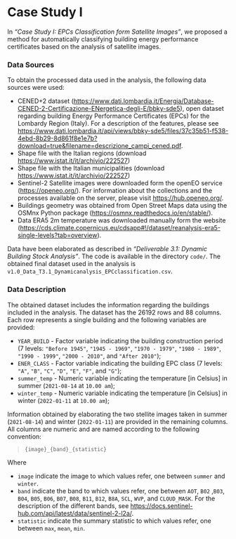 # Case Study I

In *“Case Study I: EPCs Classification form Satellite Images”*, we proposed a method for automatically classifying building energy performance certificates based on the analysis of satellite images. 

### Data Sources

To obtain the processed data used in the analysis, the following data sources were used:

- CENED+2 dataset (https://www.dati.lombardia.it/Energia/Database-CENED-2-Certificazione-ENergetica-degli-E/bbky-sde5), open dataset regarding building Energy Performance Certificates (EPCs) for the Lombardy Region (Italy). For a description of the features, please see https://www.dati.lombardia.it/api/views/bbky-sde5/files/37c35b51-f538-4ebd-8b29-8d861f8e1e7b?download=true&filename=descrizione_campi_cened.pdf.
- Shape file with the Italian regions (download https://www.istat.it/it/archivio/222527)
- Shape file with the Italian municipalities (download https://www.istat.it/it/archivio/222527)
- Sentinel-2 Satellite images were downloaded form the openEO service (https://openeo.org/). For information about the collections and the processes available on the server, please visit https://hub.openeo.org/.
- Buildings geometry was obtained from Open Street Maps data using the OSMnx Python package (https://osmnx.readthedocs.io/en/stable/).
- Data ERA5 2m temperature was downloaded manually form the website (https://cds.climate.copernicus.eu/cdsapp#!/dataset/reanalysis-era5-single-levels?tab=overview).

Data have been elaborated as described in *“Deliverable 3.1: Dynamic Building Stock Analysis”*. The code is available in the directory `code/`.
The obtained final dataset used in the analysis is `v1.0_Data_T3.1_Dynamicanalysis_EPCclassification.csv`.

### Data Description

The obtained dataset includes the information regarding the buildings included in the analysis. The dataset has the 26192 rows and 88 columns. Each row represents a single building and the following variables are provided:

- `YEAR_BUILD` - Factor variable indicating the building construction period (7 levels: `"Before 1945"`, `"1945 - 1969"`, `"1970 - 1979"`, `"1980 - 1989"`, `"1990 - 1999"`, `"2000 - 2010"`, and  `"After 2010"`);
- `ENER_CLASS` - Factor variable indicating the building EPC class (7 levels: `"A"`, `"B"`, `"C"`, `"D"`, `"E"`, `"F"`, and  `"G"`);
- `summer_temp` - Numeric variable indicating the temperature [in Celsius] in summer (`2021-08-14` at `10.00 am`);
- `winter_temp` - Numeric variable indicating the temperature [in Celsius] in winter (`2022-01-11` at `10.00 am`);

Information obtained by elaborating the two stellite images taken in summer (`2021-08-14`) and winter (`2022-01-11`) are provided in the remaining columns. All columns are numeric and are named according to the following convention:

> `{image}_{band}_{statistic}`

Where

- `image` indicate the image to which values refer, one between `summer` and `winter`.
- `band` indicate the band to which values refer, one between `AOT`, `B02` ,`B03`, `B04`, `B05`, `B06`, `B07`, `B08`, `B11`, `B12`, `B8A`, `SCL`, `WVP`, and `CLOUD_MASK`. For the description of the different bands, see https://docs.sentinel-hub.com/api/latest/data/sentinel-2-l2a/.
- `statistic` indicate the summary statistic to which values refer, one between `max`, `mean`, `min`.

